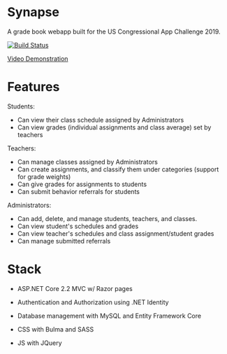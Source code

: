 # Synapse
A grade book webapp built for the US Congressional App Challenge 2019.

[![Build Status](https://travis-ci.com/DrewBritt/Synapse.svg?token=4rByHCezJSmruU5cvesW&branch=master)](https://travis-ci.com/DrewBritt/Synapse)

[Video Demonstration](https://www.youtube.com/watch?v=2yUqcTfEIHo)

# Features
Students:
* Can view their class schedule assigned by Administrators
* Can view grades (individual assignments and class average) set by teachers

Teachers:
* Can manage classes assigned by Administrators
* Can create assignments, and classify them under categories (support for grade weights)
* Can give grades for assignments to students
* Can submit behavior referrals for students

Administrators:
* Can add, delete, and manage students, teachers, and classes.
* Can view student's schedules and grades
* Can view teacher's schedules and class assignment/student grades
* Can manage submitted referrals

# Stack
* ASP.NET Core 2.2 MVC w/ Razor pages

* Authentication and Authorization using .NET Identity

* Database management with MySQL and Entity Framework Core

* CSS with Bulma and SASS

* JS with JQuery

